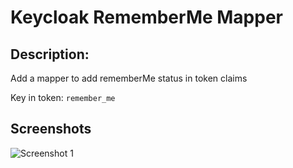 # Keycloak RememberMe Mapper
## Description:
Add a mapper to add rememberMe status in token claims

Key in token: ```remember_me```

## Screenshots
![Screenshot 1](https://i.imgur.com/0jfyPH5.png)